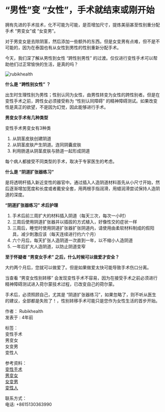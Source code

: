 # “男性”变 “女性”，手术就结束或刚开始

拥有先进的手术技术，化不可能为可能，是否增加尺寸，提炼美丽甚至性别重分配手术 “男变女”或 “女变男”。

对于男变女是去除阴茎，然后添加一些额外的东西。但是女变男有点难，但不是不可能的，因为在泰国也有从女性到男性的性别重新分配手术。

今天，我们深了解从男性到女性 “跨性别男性” 的过渡。仅仅进行变性手术可以帮助他们过正常愉快的生活，是真的吗？

![rubikhealth](/storage/2813/transgender-02.jpg)

**什么是 “跨性别女性” ？**

出生时生理性别为男性；性别认同为女性，由男性转变为女性的跨性别者。但是在变性手术之前，跨性女必须接受称为 “性别认同障碍” 的精神障碍测试。如果改变性是真正的欲望，不是因为幻觉，因此能够进行手术。

**男变女手术有几种类型**

变性手术男变女有3种类

1. 从阴茎皮肤创建阴道
2. 从阴茎皮肤产生阴道。连同阴囊皮肤
3. 利用肠道从阴茎皮肤与肠道一起形成阴道

每个病人都接受不同类型的手术，取决于专家医生的考虑。

**什么是 “阴道扩张器练习”**

是将透明杆插入新近变性的器官中。通过插入人造阴道材料首先从小尺寸开始，然后逐渐增加宽度和长度或者戴安全套，用两根手指润滑，用蜡润滑尝试保持人造阴道的深度。

**“阴道扩张器练习” 术后护理**

1.  手术后前三周扩大的材料插入阴道（每天三次，每次一小时）
2.  三周后使用阴道扩张器并以插拔的方式植入，好像性交的症状一样
3.  三周后，睡觉时使用阴道扩张器扩张阴道内，请使用由柔软材料制成的假阳具，减少刺激应该（每天连续进行约六个月）
4.  六个月后，每天扩张人造阴道一次直到一年，以不缩小人造阴道
5.  一年后扩大人造阴道，以防止阴道变窄

**至于怀疑者 “男变女手术” 之后，什么时候可以做爱才安全？**

大约两个月后，您就可以做爱了。但是如果做爱太快可能导致手术伤口分离。

当查看 “男变女性别转移” 会发现变性手术不容易，因为在接受手术之前必须进行精神障碍测试进入荷尔蒙技术过程，已改变自己的荷尔蒙。

手术后，必须照顾自己，尤其是 “阴道扩张器练习”，如果忽略了，则不听从医生的建议，全部都是失败了！，性别转移手术可能只是您作为女性生活的首步开始。

作者： Rubikhealth  
发表于 : 4年前

标签：  
变性手术  
男变女  
女变男  
变性人  

参考资料：  
[变性手术](https://www.rubikhealth.com/articles/tags/transsexual)  
[男变女](https://www.rubikhealth.com/articles/tags/male-to-female)  
[女变男](https://www.rubikhealth.com/articles/tags/female-to-male)  
[变性人](https://www.rubikhealth.com/articles/tags/transgender)  

联系方式：  
电话: +8615130363990  